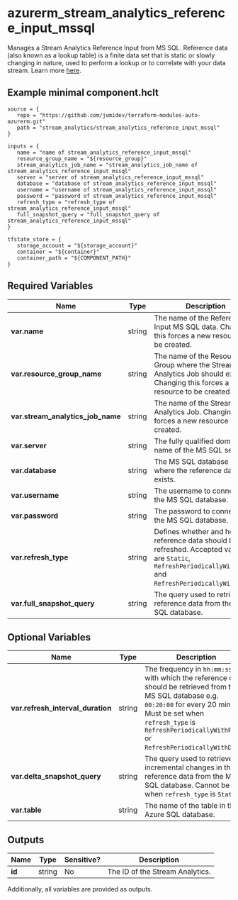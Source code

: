 # azurerm_stream_analytics_reference_input_mssql

Manages a Stream Analytics Reference Input from MS SQL. Reference data (also known as a lookup table) is a finite data set that is static or slowly changing in nature, used to perform a lookup or to correlate with your data stream. Learn more [here](https://docs.microsoft.com/azure/stream-analytics/stream-analytics-use-reference-data#azure-sql-database).

## Example minimal component.hclt

```hcl
source = {
   repo = "https://github.com/jumidev/terraform-modules-auto-azurerm.git" 
   path = "stream_analytics/stream_analytics_reference_input_mssql" 
}

inputs = {
   name = "name of stream_analytics_reference_input_mssql" 
   resource_group_name = "${resource_group}" 
   stream_analytics_job_name = "stream_analytics_job_name of stream_analytics_reference_input_mssql" 
   server = "server of stream_analytics_reference_input_mssql" 
   database = "database of stream_analytics_reference_input_mssql" 
   username = "username of stream_analytics_reference_input_mssql" 
   password = "password of stream_analytics_reference_input_mssql" 
   refresh_type = "refresh_type of stream_analytics_reference_input_mssql" 
   full_snapshot_query = "full_snapshot_query of stream_analytics_reference_input_mssql" 
}

tfstate_store = {
   storage_account = "${storage_account}" 
   container = "${container}" 
   container_path = "${COMPONENT_PATH}" 
}

```

## Required Variables

| Name | Type |  Description |
| ---- | --------- |  ----------- |
| **var.name** | string |  The name of the Reference Input MS SQL data. Changing this forces a new resource to be created. | 
| **var.resource_group_name** | string |  The name of the Resource Group where the Stream Analytics Job should exist. Changing this forces a new resource to be created. | 
| **var.stream_analytics_job_name** | string |  The name of the Stream Analytics Job. Changing this forces a new resource to be created. | 
| **var.server** | string |  The fully qualified domain name of the MS SQL server. | 
| **var.database** | string |  The MS SQL database name where the reference data exists. | 
| **var.username** | string |  The username to connect to the MS SQL database. | 
| **var.password** | string |  The password to connect to the MS SQL database. | 
| **var.refresh_type** | string |  Defines whether and how the reference data should be refreshed. Accepted values are `Static`, `RefreshPeriodicallyWithFull` and `RefreshPeriodicallyWithDelta`. | 
| **var.full_snapshot_query** | string |  The query used to retrieve the reference data from the MS SQL database. | 

## Optional Variables

| Name | Type |  Description |
| ---- | --------- |  ----------- |
| **var.refresh_interval_duration** | string |  The frequency in `hh:mm:ss` with which the reference data should be retrieved from the MS SQL database e.g. `00:20:00` for every 20 minutes. Must be set when `refresh_type` is `RefreshPeriodicallyWithFull` or `RefreshPeriodicallyWithDelta`. | 
| **var.delta_snapshot_query** | string |  The query used to retrieve incremental changes in the reference data from the MS SQL database. Cannot be set when `refresh_type` is `Static`. | 
| **var.table** | string |  The name of the table in the Azure SQL database. | 



## Outputs

| Name | Type | Sensitive? | Description |
| ---- | ---- | --------- | --------- |
| **id** | string | No  | The ID of the Stream Analytics. | 

Additionally, all variables are provided as outputs.

